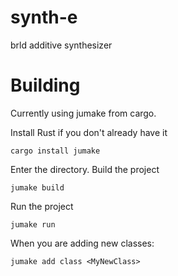 # synth-e
brld additive synthesizer

# Building
Currently using jumake from cargo.

Install Rust if you don't already have it
```
cargo install jumake
```
Enter the directory. Build the project
```
jumake build
```

Run the project
```
jumake run
```

When you are adding new classes:
```
jumake add class <MyNewClass>
```